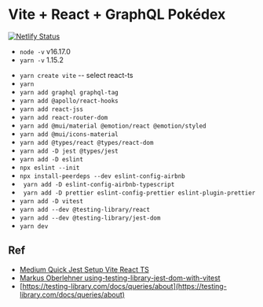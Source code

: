 # Vite + React + GraphQL Pokédex

[![Netlify Status](https://api.netlify.com/api/v1/badges/3db2efd7-75bc-4aac-a30a-f06e28298d5d/deploy-status)](https://app.netlify.com/sites/thewhitefox-pokedex/deploys)

* `node -v` v16.17.0
* `yarn -v` 1.15.2

- `yarn create vite`
 -- select react-ts
- `yarn`
- `yarn add graphql graphql-tag`
- `yarn add @apollo/react-hooks`
- `yarn add react-jss`
- `yarn add react-router-dom`
- `yarn add @mui/material @emotion/react @emotion/styled`
- `yarn add @mui/icons-material`
- `yarn add @types/react @types/react-dom`
- `yarn add -D jest @types/jest`
- `yarn add -D eslint`
- `npx eslint --init`
- `npx install-peerdeps --dev eslint-config-airbnb`
- ` yarn add -D eslint-config-airbnb-typescript`
- ` yarn add -D prettier eslint-config-prettier eslint-plugin-prettier`
- `yarn add -D vitest`
- `yarn add --dev @testing-library/react`
- `yarn add --dev @testing-library/jest-dom`
- `yarn dev`

## Ref
- [Medium Quick Jest Setup Vite React TS](https://codingwithmanny.medium.com/quick-jest-setup-with-vitejs-react-typescript-82f325e4323f)
- [Markus Oberlehner using-testing-library-jest-dom-with-vitest](https://markus.oberlehner.net/blog/using-testing-library-jest-dom-with-vitest/)
- [https://testing-library.com/docs/queries/about](https://testing-library.com/docs/queries/about)
